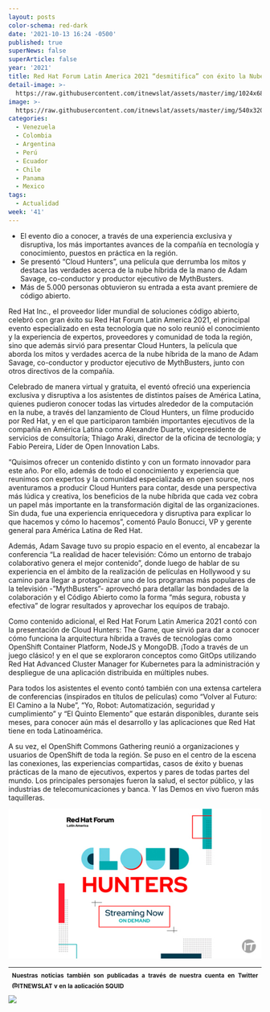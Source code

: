 ```yaml
---
layout: posts
color-schema: red-dark
date: '2021-10-13 16:24 -0500'
published: true
superNews: false
superArticle: false
year: '2021'
title: Red Hat Forum Latin America 2021 “desmitifica” con éxito la Nube Híbrida
detail-image: >-
  https://raw.githubusercontent.com/itnewslat/assets/master/img/1024x680/cloud-hunters-g.jpg
image: >-
  https://raw.githubusercontent.com/itnewslat/assets/master/img/540x320/cloud-hunters-p.jpg
categories:
  - Venezuela
  - Colombia
  - Argentina
  - Perú
  - Ecuador
  - Chile
  - Panama
  - Mexico
tags:
  - Actualidad
week: '41'
---
```

- El evento dio a conocer, a través de una experiencia exclusiva y disruptiva, los más importantes avances de la compañía en tecnología y conocimiento, puestos en práctica en la región.
- Se presentó “Cloud Hunters”, una película que derrumba los mitos y destaca las verdades acerca de la nube híbrida de la mano de Adam Savage, co-conductor y productor ejecutivo de MythBusters.
- Más de 5.000 personas obtuvieron su entrada a esta avant premiere de código abierto.

Red Hat Inc., el proveedor líder mundial de soluciones código abierto, celebró con gran éxito su Red Hat Forum Latin America 2021, el principal evento especializado en esta tecnología que no solo reunió el conocimiento y la experiencia de expertos, proveedores y comunidad de toda la región, sino que además sirvió para presentar Cloud Hunters, la película que aborda los mitos y verdades acerca de la nube híbrida de la mano de Adam Savage, co-conductor y productor ejecutivo de MythBusters, junto con otros directivos de la compañía.

Celebrado de manera virtual y gratuita, el eventó ofreció una experiencia exclusiva y disruptiva a los asistentes de distintos países de América Latina, quienes pudieron conocer todas las virtudes alrededor de la computación en la nube, a través del lanzamiento de Cloud Hunters, un filme producido por Red Hat, y en el que participaron también importantes ejecutivos de la compañía en América Latina como Alexandre Duarte, vicepresidente de servicios de consultoría; Thiago Araki, director de la oficina de tecnología; y Fabio Pereira, Líder de Open Innovation Labs.

“Quisimos ofrecer un contenido distinto y con un formato innovador para este año. Por ello, además de todo el conocimiento y experiencia que reunimos con expertos y la comunidad especializada en open source, nos aventuramos a producir Cloud Hunters para contar, desde una perspectiva más lúdica y creativa, los beneficios de la nube híbrida que cada vez cobra un papel más importante en la transformación digital de las organizaciones. Sin duda, fue una experiencia enriquecedora y disruptiva para explicar lo que hacemos y cómo lo hacemos”, comentó Paulo Bonucci, VP y gerente general para América Latina de Red Hat.

Además, Adam Savage tuvo su propio espacio en el evento, al encabezar la conferencia “La realidad de hacer televisión: Cómo un entorno de trabajo colaborativo genera el mejor contenido”, donde luego de hablar de su experiencia en el ámbito de la realización de películas en Hollywood y su camino para llegar a protagonizar uno de los programas más populares de la televisión -”MythBusters”- aprovechó para detallar las bondades de la colaboración y el Código Abierto como la forma “más segura, robusta y efectiva” de lograr resultados y aprovechar los equipos de trabajo.

Como contenido adicional, el Red Hat Forum Latin America 2021 contó con la presentación de Cloud Hunters: The Game, que sirvió para dar a conocer cómo funciona la arquitectura híbrida a través de tecnologías como OpenShift Container Platform, NodeJS y MongoDB. ¡Todo a través de un juego clásico! y en el que se exploraron conceptos como GitOps utilizando Red Hat Advanced Cluster Manager for Kubernetes para la administración y despliegue de una aplicación distribuida en múltiples nubes.

Para todos los asistentes el evento contó también con una extensa cartelera de conferencias (inspirados en títulos de películas) como “Volver al Futuro: El Camino a la Nube”, “Yo, Robot: Automatización, seguridad y cumplimiento” y “El Quinto Elemento” que estarán disponibles, durante seis meses, para conocer aún más el desarrollo y las aplicaciones que Red Hat tiene en toda Latinoamérica.

A su vez, el OpenShift Commons Gathering reunió a organizaciones y usuarios de OpenShift de toda la región. Se puso en el centro de la escena las conexiones, las experiencias compartidas, casos de éxito y buenas prácticas de la mano de ejecutivos, expertos y pares de todas partes del mundo. Los principales personajes fueron la salud, el sector público, y las industrias de telecomunicaciones y banca. Y las Demos en vivo fueron más taquilleras.

![](https://raw.githubusercontent.com/itnewslat/assets/master/img/540x320/cloud-hunters-p.jpg)


<table style="height: 42px;" width="569">
<tbody>
<tr>
<td style="text-align: justify;"><sub><strong>Nuestras noticias también son publicadas a través de nuestra cuenta en Twitter <a href="https://twitter.com/itnewslat?lang=es">@ITNEWSLAT</a> y en la aplicación <a href="https://squidapp.co/en/">SQUID</a></strong></sub></td>
</tr>
</tbody>
</table>

<img src="https://tracker.metricool.com/c3po.jpg?hash=56f88a41e39ab42c063cc51676587a04"/>
